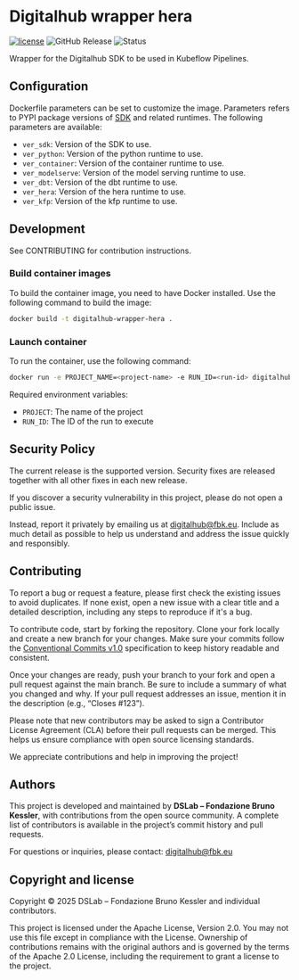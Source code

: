 # Digitalhub wrapper hera

[![license](https://img.shields.io/badge/license-Apache%202.0-blue)](https://github.com/scc-digitalhub/digitalhub-core/LICENSE) ![GitHub Release](https://img.shields.io/github/v/release/scc-digitalhub/digitalhub-sdk-wrapper-hera)
![Status](https://img.shields.io/badge/status-stable-gold)

Wrapper for the Digitalhub SDK to be used in Kubeflow Pipelines.

## Configuration

Dockerfile parameters can be set to customize the image. Parameters refers to PYPI package versions of [SDK](https://github.com/scc-digitalhub/digitalhub-sdk) and related runtimes. The following parameters are available:

- `ver_sdk`: Version of the SDK to use.
- `ver_python`: Version of the python runtime to use.
- `ver_container`: Version of the container runtime to use.
- `ver_modelserve`: Version of the model serving runtime to use.
- `ver_dbt`: Version of the dbt runtime to use.
- `ver_hera`: Version of the hera runtime to use.
- `ver_kfp`: Version of the kfp runtime to use.

## Development

See CONTRIBUTING for contribution instructions.

### Build container images

To build the container image, you need to have Docker installed. Use the following command to build the image:

```bash
docker build -t digitalhub-wrapper-hera .
```

### Launch container

To run the container, use the following command:

```bash
docker run -e PROJECT_NAME=<project-name> -e RUN_ID=<run-id> digitalhub-wrapper-hera
```

Required environment variables:

- `PROJECT`: The name of the project
- `RUN_ID`: The ID of the run to execute

## Security Policy

The current release is the supported version. Security fixes are released together with all other fixes in each new release.

If you discover a security vulnerability in this project, please do not open a public issue.

Instead, report it privately by emailing us at digitalhub@fbk.eu. Include as much detail as possible to help us understand and address the issue quickly and responsibly.

## Contributing

To report a bug or request a feature, please first check the existing issues to avoid duplicates. If none exist, open a new issue with a clear title and a detailed description, including any steps to reproduce if it's a bug.

To contribute code, start by forking the repository. Clone your fork locally and create a new branch for your changes. Make sure your commits follow the [Conventional Commits v1.0](https://www.conventionalcommits.org/en/v1.0.0/) specification to keep history readable and consistent.

Once your changes are ready, push your branch to your fork and open a pull request against the main branch. Be sure to include a summary of what you changed and why. If your pull request addresses an issue, mention it in the description (e.g., “Closes #123”).

Please note that new contributors may be asked to sign a Contributor License Agreement (CLA) before their pull requests can be merged. This helps us ensure compliance with open source licensing standards.

We appreciate contributions and help in improving the project!

## Authors

This project is developed and maintained by **DSLab – Fondazione Bruno Kessler**, with contributions from the open source community. A complete list of contributors is available in the project’s commit history and pull requests.

For questions or inquiries, please contact: [digitalhub@fbk.eu](mailto:digitalhub@fbk.eu)

## Copyright and license

Copyright © 2025 DSLab – Fondazione Bruno Kessler and individual contributors.

This project is licensed under the Apache License, Version 2.0.
You may not use this file except in compliance with the License. Ownership of contributions remains with the original authors and is governed by the terms of the Apache 2.0 License, including the requirement to grant a license to the project.
